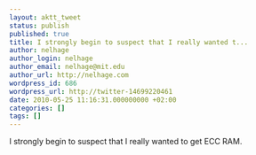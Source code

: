 ```yaml
---
layout: aktt_tweet
status: publish
published: true
title: I strongly begin to suspect that I really wanted t...
author: nelhage
author_login: nelhage
author_email: nelhage@mit.edu
author_url: http://nelhage.com
wordpress_id: 686
wordpress_url: http://twitter-14699220461
date: 2010-05-25 11:16:31.000000000 +02:00
categories: []
tags: []
---
```

I strongly begin to suspect that I really wanted to get ECC RAM.
